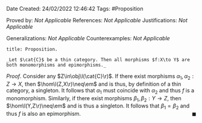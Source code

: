<div class="topSpace"></div>

Date Created: 24/02/2022 12:46:42
Tags: #Proposition

Proved by: _Not Applicable_
References: _Not Applicable_
Justifications: _Not Applicable_

Generalizations: _Not Applicable_
Counterexamples: _Not Applicable_

``` ad-Proposition
title: Proposition.

_Let $\cat{C}$ be a thin category. Then all morphisms $f:X\to Y$ are both monomorphisms and epimorphisms._

```

_Proof_. Consider any $Z\in\obj\l(\cat{C}\r)$. If there exist morphisms $\alpha_1,\alpha_2:Z\to X$, then $\hom\l(Z,X\r)\neq\em$ and is thus, by definition of a thin category, a singleton. It follows that $\alpha_1$ must coincide with $\alpha_2$ and thus $f$ is a monomorphism. Similarly, if there exist morphisms $\beta_1,\beta_2:Y\to Z$, then $\hom\l(Y,Z\r)\neq\em$ and is thus a singleton. It follows that $\beta_1=\beta_2$ and thus $f$ is also an epimorphism.<span style="float:right;">$\blacksquare$</span>
